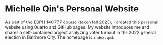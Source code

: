 # Michelle Qin's Personal Website
As part of the BSPH 140.777 course (taken fall 2023), I created this personal website using Quarto and GitHub pages. My website introduces me and shares a self-contained project analyzing voter turnout in the 2022 general election in Baltimore City. The homepage is `index.qmd`.
